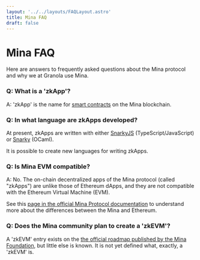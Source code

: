 ```yaml
---
layout: '../../layouts/FAQLayout.astro'
title: Mina FAQ
draft: false
---
```


# Mina FAQ

Here are answers to frequently asked questions about the Mina protocol and why
we at Granola use Mina.


### Q: What is a 'zkApp'?

A: 'zkApp' is the name for [smart
contracts](https://en.wikipedia.org/wiki/Smart_contract) on the Mina
blockchain.


### Q: In what language are zkApps developed?

At present, zkApps are written with either
[SnarkyJS](https://github.com/o1-labs/snarkyjs) (TypeScript/JavaScript) or
[Snarky](https://github.com/o1-labs/snarky) (OCaml).

It is possible to create new languages for writing zkApps.


### Q: Is Mina EVM compatible?

A: No. The on-chain decentralized apps of the Mina protocol (called "zkApps")
are unlike those of Ethereum dApps, and they are not compatible with the
Ethereum Virtual Machine (EVM).

See this [page in the official Mina Protocol
documentation](https://docs.minaprotocol.com/zkapps/zkapps-for-ethereum-developers)
to understand more about the differences between the Mina and Ethereum.


### Q: Does the Mina community plan to create a 'zkEVM'?

A 'zkEVM' entry exists on the [the official roadmap published by the Mina
Foundation](https://minaprotocol.com/mina-roadmap), but little else is known.
It is not yet defined what, exactly, a 'zkEVM' is.


<!--
### Q: Why should developers build on Mina instead of Ethereum?

- Mina Protocol supports zero-knowledge proofs and zero-knowledge applications (zkApps) natively. This put the power of ZK tech in the hands of developers since day one.
- Mina is on the cutting edge of ZK tech, being the first to implement some of the revolutionary cryptographic primitives.
- Mina is quickly gaining market share, but is still comparatively small. The chances of developing a major application on Mina are much higher than on Ethereum.

#### *Why should developers build on Mina and not Aleo?*

#### *Why should developers build on Mina and not Polygon?*

#### *Can you provide a very succinct and relatable explanation of zero knowledge?*

- Zero Knowledge is a new cryptographic technology that allows an untrusted party to verify that it has some knowledge or can pass some constraint without actually revealing the information behind that verification.
- A great example would be a secured building with a Zero Knowledge key card access door. The door would employ Zero Knowledge techniques to verify to the internal system that the cardholder is authorized to access the building without revealing which of the set of authorized users they are.

#### *What does it mean when you say Mina is a “succinct blockchain”?*

- The Mina blockchain is considered to be "succinct." this means that a node on the network doesn't need to replay the entire transaction history of the network in order to verify the current state of the chain
- It also means that any member on the network only needs to maintain up to *k* blocks of history in its state at any time, where *k* is currently set to 290
- This is accomplished by using recursive composition of Zero Knowledge proofs that are generated with every block, guaranteeing a constant, size, and hence, a succinct chain.

It's validity can be represented by a 22kB zk-SNARK

#### *How is Mina’s blockchain only 22kB?*

- Mina's blockchain is unique in that it maintains a constant size of 22kB. It accomplishes this by recursively composing Zero Knowledge proofs (TODO: add more // I added the paragraph below and we can work on combining/mixing)
- Mina's blockchain is small in size because it uses a novel consensus mechanism called "Proof of Stake Snapshots" that reduces the amount of data that needs to be stored by each node in the network. Essentially Mina Protocol takes the equivalent of a digital snapshot of the previous blocks and then puts that “photo” of the previous blocks together with the new transaction. This mechanism allows Mina to produce small block sizes and reduce the amount of data that must be stored to maintain the security and integrity of the blockchain. Additionally, Mina uses a compact Merkle tree data structure to store the blockchain state, further reducing the storage requirements for each node.

That's not the whole story. The zk-SNARK which represents the validity of all transitions of the Mina blockchain is 22kB. The totality of blocks on Mina is much larger, but a block producer does not need to retain all the blocks to particiapte in consensus. They only need to the most recent 290 blocks.

#### *What are some top use case examples for zkApps?*

zkApps are a type of blockchain-based application that allows users to make transactions without revealing sensitive information. Some of the top use case examples for zkApps include:

1. Financial Services: zkApps can be used for secure and private financial transactions such as peer-to-peer lending, remittances, taxes, proof of solvency, complience, and insurance.
2. Identity Verification: zkApps can be used for secure and private identity verification, eliminating the need for sensitive information to be shared with third-party entities.
3. Supply Chain Management: zkApps can be used to improve the transparency and efficiency of supply chain operations, enabling secure and private tracking of goods and information.
4. Healthcare: zkApps can be used for secure and private electronic medical records and telemedicine applications, protecting sensitive patient information.
5. Gaming: zkApps can be used for secure and private online gaming, enabling players to make transactions without revealing their identity or personal information.
6. Scalability: zero-knowledge tech in general allows for processing many transactions off-chain and simply sumbitting a proof that they were processed correctly, i.e. rollup systems with validity proofs.

Overall, zkApps have the potential to revolutionize many industries by enabling secure and private transactions without sacrificing security or transparency.
-->
